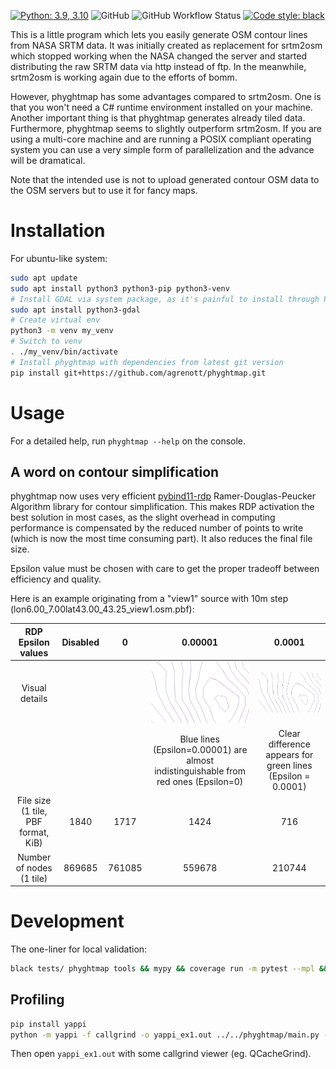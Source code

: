 [![Python: 3.9, 3.10](https://img.shields.io/badge/python-3.9%20%7C%203.10-blue)](https://www.python.org)
![GitHub](https://img.shields.io/github/license/agrenott/phyghtmap)
![GitHub Workflow Status](https://img.shields.io/github/actions/workflow/status/agrenott/phyghtmap/pythonpackage.yaml)
[![Code style: black](https://img.shields.io/badge/code%20style-black-000000.svg)](https://github.com/psf/black)

This is a little program which lets you easily generate OSM contour lines from
NASA SRTM data.  It was initially created as replacement for srtm2osm which
stopped working when the NASA changed the server and started distributing the
raw SRTM data via http instead of ftp.  In the meanwhile, srtm2osm is working
again due to the efforts of bomm.

However, phyghtmap has some advantages compared to srtm2osm.  One is that you
won't need a C# runtime environment installed on your machine.  Another
important thing is that phyghtmap generates already tiled data.  Furthermore,
phyghtmap seems to slightly outperform srtm2osm.  If you are using a multi-core
machine and are running a POSIX compliant operating system you can use a very
simple form of parallelization and the advance will be dramatical.

Note that the intended use is not to upload generated contour OSM data to the
OSM servers but to use it for fancy maps.

# Installation

For ubuntu-like system:

```bash
sudo apt update
sudo apt install python3 python3-pip python3-venv
# Install GDAL via system package, as it's painful to install through PIP
sudo apt install python3-gdal 
# Create virtual env
python3 -m venv my_venv
# Switch to venv
. ./my_venv/bin/activate
# Install phyghtmap with dependencies from latest git version
pip install git+https://github.com/agrenott/phyghtmap.git
```

# Usage

For a detailed help, run `phyghtmap --help` on the console.

## A word on contour simplification

phyghtmap now uses very efficient [pybind11-rdp](https://github.com/cubao/pybind11-rdp) Ramer-Douglas-Peucker Algorithm library for contour simplification. This makes RDP activation the best solution in most cases, as the slight overhead in computing performance is compensated by the reduced number of points to write (which is now the most time consuming part). It also reduces the final file size.

Epsilon value must be chosen with care to get the proper tradeoff between efficiency and quality.

Here is an example originating from a "view1" source with 10m step (lon6.00_7.00lat43.00_43.25_view1.osm.pbf):

|         RDP Epsilon values          | Disabled |   0    |                                      0.00001                                       |                                      0.0001                                       |
| :---------------------------------: | :------: | :----: | :--------------------------------------------------------------------------------: | :-------------------------------------------------------------------------------: |
|           Visual details            |          |        |        ![Comparison between RDP 0 and 0.00001 results](doc/rdp_0_00001.png)        | ![Comparison between RDP 0, 0.0001 and 0.00001 results](doc/rdp_0_0001_00001.png) |
|                                     |          |        | Blue lines (Epsilon=0.00001) are almost indistinguishable from red ones (Epsilon=0) |            Clear difference appears for green lines (Epsilon = 0.0001)            |
| File size (1 tile, PBF format, KiB) |   1840   |  1717  |                                        1424                                        |                                        716                                        |
|      Number of nodes (1 tile)       |  869685  | 761085 |                                       559678                                       |                                      210744                                       |

# Development

The one-liner for local validation:
```bash
black tests/ phyghtmap tools && mypy && coverage run -m pytest --mpl && coverage html
```

## Profiling

```bash
pip install yappi
python -m yappi -f callgrind -o yappi_ex1.out ../../phyghtmap/main.py --pbf --log=DEBUG N43E006.hgt
```

Then open `yappi_ex1.out` with some callgrind viewer (eg. QCacheGrind).
